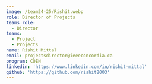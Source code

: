 ```yaml
---
image: /team24-25/Rishit.webp
role: Director of Projects
teams_role:
  - Director
teams:
  - Project
  - Projects
name: Rishit Mittal
email: projectsdirector@ieeeconcordia.ca
program: COEN
linkedin: 'https://www.linkedin.com/in/rishit-mittal'
github: 'https://github.com/rishit2003'
---
```


